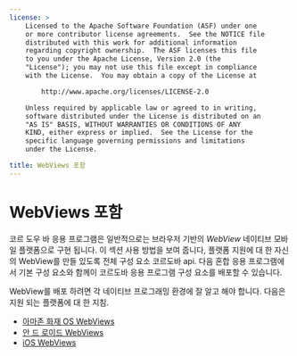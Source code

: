 ```yaml
---
license: >
    Licensed to the Apache Software Foundation (ASF) under one
    or more contributor license agreements.  See the NOTICE file
    distributed with this work for additional information
    regarding copyright ownership.  The ASF licenses this file
    to you under the Apache License, Version 2.0 (the
    "License"); you may not use this file except in compliance
    with the License.  You may obtain a copy of the License at

        http://www.apache.org/licenses/LICENSE-2.0

    Unless required by applicable law or agreed to in writing,
    software distributed under the License is distributed on an
    "AS IS" BASIS, WITHOUT WARRANTIES OR CONDITIONS OF ANY
    KIND, either express or implied.  See the License for the
    specific language governing permissions and limitations
    under the License.

title: WebViews 포함
---
```


# WebViews 포함

코르 도우 바 응용 프로그램은 일반적으로는 브라우저 기반의 *WebView* 네이티브 모바일 플랫폼으로 구현 됩니다. 이 섹션 사용 방법을 보여 줍니다, 플랫폼 지원에 대 한 자신의 WebView를 만들 있도록 전체 구성 요소 코르도바 api. 다음 혼합 응용 프로그램에서 기본 구성 요소와 함께이 코르도바 응용 프로그램 구성 요소를 배포할 수 있습니다.

WebView를 배포 하려면 각 네이티브 프로그래밍 환경에 잘 알고 해야 합니다. 다음은 지원 되는 플랫폼에 대 한 지침.

*   [아마존 화재 OS WebViews](../../platforms/amazonfireos/webview.html)
*   [안 드 로이드 WebViews](../../platforms/android/webview.html)
*   [iOS WebViews](../../platforms/ios/webview.html)
